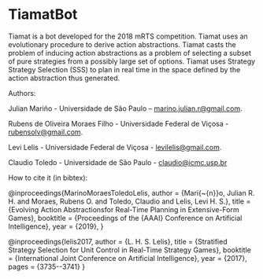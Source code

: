 # TiamatBot
Tiamat is a bot developed for the 2018 mRTS competition. Tiamat uses an evolutionary procedure to derive action abstractions. Tiamat casts the problem of inducing action abstractions as a problem of selecting a subset of pure strategies from a possibly large set of options. Tiamat uses Strategy Strategy Selection (SSS) to plan in real time in the space defined by the action abstraction thus generated.

Authors:

Julian Mariño - Universidade de São Paulo – marino.julian.r@gmail.com. 

Rubens de Oliveira Moraes Filho - Universidade Federal de Viçosa - rubensolv@gmail.com. 

Levi Lelis - Universidade Federal de Viçosa - levilelis@gmail.com.

Claudio Toledo - Universidade de São Paulo - claudio@icmc.usp.br

How to cite it (in bibtex):

@inproceedings{MarinoMoraesToledoLelis,
  author    = {Mari{\~{n}}o, Julian R. H. and Moraes, Rubens O. and Toledo, Claudio and Lelis, Levi H. S.},
  title     = {Evolving Action Abstractionsfor Real-Time Planning in Extensive-Form Games},
  booktitle = {Proceedings of the {AAAI} Conference on Artificial Intelligence},
  year      = {2019},
}

@inproceedings{lelis2017,
  author    = {L. H. S. Lelis},
  title     = {Stratified Strategy Selection for Unit Control in Real-Time Strategy Games},
  booktitle = {International Joint Conference on Artificial Intelligence},
  year      = {2017},
  pages = {3735--3741}
}

